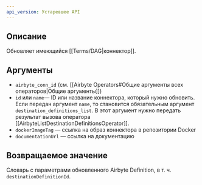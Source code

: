 ```yaml
---
api_version: Устаревшее API
---
```

## Описание
Обновляет имеющийся [[Terms/DAG|коннектор]].
## Аргументы
- `airbyte_conn_id` (см. [[Airbyte Operators#Общие аргументы всех операторов|Общие аргументы]])
- `id` или `name`— ID или название коннектора, который нужно обновить. Если передан аргумент `name`, то  становится обязательным аргумент `destination_definitions_list`. В этот аргумент нужно передать результат вызова оператора [[AirbyteListDestinationDefinitionsOperator]].
- `dockerImageTag` — ссылка на образ коннектора в репозитории Docker
- `documentationUrl` — ссылка на документацию
## Возвращаемое значение
Словарь с параметрами обновленного Airbyte Definition, в т. ч. `destinationDefinitionId`.